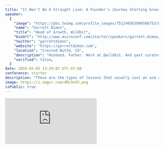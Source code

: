 ```yaml
---
title: "It Won't Be A Straight Line: A Founder's Journey Starting Growing And Selling A SaaS"
speaker:
  {
    "image": "https://pbs.twimg.com/profile_images/751240363906506753/L7nAB7nU.jpg",
    "name": "Garrett Dimon",
    "title": "Head of Growth, Wildbit",
    "bioUrl": "http://www.microconf.com/starter/speakers/garrett-dimon/",
    "twitter": "garrettdimon",
    "website": "https://garrettdimon.com",
    "location": "Crested Butte, CO",
    "description": "Husband. Father. Work at @wildbit. And past curator of @sifterapp. Also, LBKA.",
    "verified": false,
  }
date: 2018-05-03 13:29:02 UTC-07:00
conference: starter
description: "These are the types of lessons that usually cost an arm and a leg, but I got it half price. Starting any growing a business can be a long journey. Some days are going to suck. Really bad. In some cases, weeks, months, or even years can be incredibly rough. Other times will be great. Business, like life, will have its ups and downs. The key isn't to chase the ups and dodge the downs. It's to embrace the journey knowing that it will never be a straight line. It's not possible to entirely avoid the bad days, but there are always tactics to help you get through. Through his own journey dealing with medical issues, running and ultimately selling his small SaaS business, and slowing down to embrace the new trajectory life had handed him, he's gained some fresh perspective about making the the most of the chaos at the intersection of living life and growing a business."
image: https://i.imgur.com/4RL9vIV.png
isPublic: true
---
```


<div class="iframe-wrapper"><iframe class="responsive-iframe" src="https://www.facebook.com/plugins/video.php?href=https%3A%2F%2Fbusiness.facebook.com%2Fteamlanio%2Fvideos%2F1679301118785178%2F&show_text=0&width=560" scrolling="no" frameborder="0" allowTransparency="true" allowFullScreen="true" /></div>

You'll learn:

1. one
2. two
3. three

<!-- https://twitter.com/mijustin/status/989173161844342784 -->

# Garrett Dimon

> These are the types of lessons that usually cost an arm and a leg, but I got it half price.

Garrett started [Sifter](https://sifter1app.com/) in 2008 "because the world needed yet another bug tracker." In the years following, he went through a long medical struggle that ended in getting his leg amputated. He later sold his company and started working for Wildbit - the company behind Beanstalk, Postmark, Deploybot, and Conveyor.

In this talk, Garrett talks about the lessons he learned running a bootstraped company while going through this major life event.

![Garrett has had a rough 4.79 years. He's lost 120 days - 6.8% - of the last 5 years. That's like sleeping 1.63 hours less every night for five years. #large](https://i.imgur.com/AUsrW8J.png)

# SETTING THE STAGE - be ready for curveballs

!["Bootstrapped issue tracking application loses customer data, shuts down quickly" was the headline Garrett expected to see after accidentally deleting 8 hours of customer data. #large](https://i.imgur.com/N6N6zb4.png)

> People often ask about my generally positive attitude and outlook. The thing is, it's actually pretty easy - unfair even - but I literally can't help but start every day on the right foot.

In the early days of running Sifter, Garrett accidentally deleted 8 hours of customer data. He thought this mistake was serious enough to end his business and make him the laughing stock of the bootstrapper community.

The actual fallout wasn't nearly as bad as he'd imagined. His customers were beyond understanding, and most of the mistake was recoverable. From this early small mistake, Garrett learned that **responding beats reacting** - when things go wrong, it's important to take the time to focus on what you can affect instead of panicking.

# VALIDATING AN IDEA

<!-- ![Serverless is the new hottness - try codeless by stitching services together!](https://i.imgur.com/xImomZL.png) -->

<!-- > At my first followup, my doctor unwraps my foot and there's some frost bite. Thankfully I was able to keep my cool. -->

<!-- Inspiration doesn't strike. It has to be cultivated. Don't search for ideas. Just start creating and always be on the lookout for ideas. -->

<!-- Payment is your best form of validation, so how do you get there? -->

You may have an idea, but you don't want to spend a ton of effort figuring out if it's good enough.

You have to get to point where where people will give you money. The faster, the better.

Approach everything with baby steps. Never go all-in on your first attempt. Build enough to justify payment and learn. Then build the real thing.

> The greater the uncertainty as to whether something will work at all, the less excellence you should invest before you find out. @dhh

Just like how you probably shouldn't take a triple hit of morphine, there's always something bitesized you can do on your business.

![Stripe, MailChimp, WordPress, Zapier, and Airtable make it possible to build the first several version of a web application without code. #large](https://i.imgur.com/tar8kSK.png)

> When you have to prove the value of your ideas by persuading other people to pay for them, it clears out an awful lot of woolly thinking. -Tim O'Reilly

**Sales is research.** Talking to potential customers kills two birds with one stone. Then use that to iterate on your offering.

### Version 1 (of Garrett's Leg)

Let's try the simplest solution.

Recurring revenue from Sifter was an amazing form of disability insurance. It was easy to be scared of health issues, but recurring revenue makes it easier.

Pivoting: We learned a little. Some stuff worked. Some didn't. It's time to get serious.

Garrett read [Unthinkable by Scott Rigsby](https://www.amazon.com/Unthinkable-Scott-Rigsby/dp/1414333145) going through negative visualization. This dude won the Hawaiian triathalon. The worst case isn't that bad!

Maintain perspective. Not "Well. It could be worse." But rather "I can handle this."

### Version 2.0 (of Garrett's Leg)

We feel confident that the best step is to invest in a more ambitious solution.

Garrett committed to what was supposed to be an 8 hour surgery and ~1 week in the hospital. It ended up being two 10 hour surgeries and 3 weeks in the hospital.

He learned that tiny steps are still steps. The key is that they're your steps. Don't compare your rate of progress to anyone else. (Or to "past you."). The challenges you're facing are uniquely yours. Don't get distracted comparing your journey to anyone else's. Or even past you.

Version 2.0 of Garrett's leg was a "free flap" (a skin graft + a chunk of ham from Garrett's thigh), but it didn't work.

> "Don't worry, there are plenty of places I can take the flap from."

Garrett learned to trust and delegate. Don't give up when your first attempt doesn't go well. In our personal lives, we don't hesitate to trust experts, but with business, too often we try to go it alone.

Even though Garrett's doctor wasn't confidence inspiring, he was the best person for the job. There was no way I was going to give up and try to do it myself. Yet, in business, all too often, that's what we do. Delegation is a learned skill, and it's inherently dependent upon both the delegator and the delegatee.

### Version 2.1 (of Garrett's leg)

Any major effort is going to run into issues and need some follow-on work. Garrett's doctors had already taken one flap from my left leg. They'd need to get another flap. This meant an extended stay in the ICU. 🏥

He did get a magic morphine button 🔘💊, but his heart rate would go below the alarm level when he tried to sleep. Pain killers. No sleep. Barely eating. A couple of panic attacks. He was in bad shape.

> "We'll keep you here a few more days and then we'll move you to the floor." ...the floor?!?! What the hell kind of hospital is this?!?!

It was at this point that Garrett reached out to Chris and Natalie (the founders of Wildbit).

Progress isn't automatic. Growing pains are real. At some point, growth will plateau. "If you build it, they will come." Right? Nope. Growing a business takes deliberate and directed action. Even then, it's slow.

Garrett learned that growth is just a formula. You have to look at growth and plateaus as simple formulas. Then set goals accordingly. When your business isn't growing, it's easy to question literally everything. However, you have to remember it's just simple math. And that math can tell you _exactly_ what you need to work on. The good news is that you can see these limits coming a mile away. They should never surprise you.

![When your business isn't growing, it's easy to question literally everything. However, you have to remember it's just simple math. And that math can tell you _exactly_ what you need to work on.](https://i.imgur.com/zltaN4I.png)

Garrett learned to work on the right things. The likelihood of working on the right things correlates closely with what customers are telling you combined with your actual growth numbers. Choosing the right things to work on will always be difficult. However, if you understand this formula and break it down, you have some built-in guidance from the business about where you should focus your efforts.

How do you grow? One of:

1.  Reduce Churn
2.  Increase Conversion
3.  Increase Traffic

Physical therapy is a great metaphor for business. I've spent an inordinate amount of time in physical therapy, and it's very cyclic. It's about cycles of pain, improvement, plateaus, and making the adjustments to push through the plateaus.

It's the same thing with our businesses or careers.

When you first learn a new skill or set out on a new path, it's really difficult. Then it gets easier. Then you get comfortable.

You constantly have to push yourself outside of your comfort zone in order to grow.

This is especially true running a business. With each new achievement, you're going to be playing a new game. You have to adjust.

**Pain and discomfort are part of the process.** Go right up to your limit. Push past it. Suffer a little. Then do it all over again.

### Step back and assess

How are you doing? Are you meeting your goals? Do you need to try something new?

For Garrett, it was a major surgery. In business, it may be a major feature release. As things change, it's important to revisit them and take a critical look at where you're at.

![For Garrett, recovery plateaued, and his foot wasn't back in the right position yet.](https://i.imgur.com/6ivx27B.png)

He learned to focus on tangible goals rather than long-term dreams. Let your dreams light the fire, but remember that incremental and measurable goals are how you really get there.

For him, the dream was being active again. Playing basketball. Snowboarding. Running. Going hiking or camping with my family. The goals were much smaller: Walk a single mile. Run a single mile. Run a 5k.

In business, it's the same. Having your business support you full-time is a dream, not a goal. Finding 5 more customers is an actionable goal. Don't worry about two years from now. Focus on here and now, and two years will get here fast.

### Make big decisions

Turning points are never easy, and the answer is rarely obvious.

You will face turning points where you have to make big decisions. For Garrett, it was an ankle fusion or amputation. Fusion effectively meant no running or jumping ever again.

Lesson: protect your focus for the things that really matter, and always work deliberately.

Don't avoid big decisions because they're hard. Put your head down, do the research, decide, and then execute ruthlessly.

Elective amputation is about as scary of a decision as you can make. The permanence is really all that makes it scary though.

The good news with business is that nothing is permanent. You can always go back and fix it.

![Garrett's ankle. Out of position. Arthritic. He talked to 4 surgeons, and they all advised an ankle fusion.](https://i.imgur.com/YDde6OO.jpg)

So what's the deal with amputation again? Just how active can you be? What are the limitations? Thanks to the books and talking to other amputees, Garrett wasn't scared of amputation.

He was scared of the permanence and of being wrong, but he was at peace with it pretty quickly.

All of the amputees he talked to had regret. Specifically, they had one regret…

…the exact same regret.

They wished they had done it sooner.

At this point, Garrett and his wife had their second daughter. He was still running Sifter effectively by myself.

The idea of another major surgery at this point means a lot of burden on Lauren to take care of her family.

Fusion would theoretically be a quicker recovery (~3-6 months) with fewer short-term restrictions.

Amputation would mean pushing a lot onto Lauren for the foreseeable future. (~18 months to a full recovery)

This is a nerve-wracking decision. Amputation felt like it had the best potential for a good long-term outcome.

Fusion felt like the safe and responsible thing for Garrett's family as a whole. Yet. With amputation he saw liberation. With a fusion, he only saw shackles.

And so they put screws in Garrett's foot. It was the safe play. He originally thought it would be a 6-month detour at worst. They ended up giving it (and other treatments) 18 months.

![Screws in Garrett's foot was the safe play](https://i.imgur.com/ARkrFf5.jpg)

Some time after the fusion, Garrett talked to Wildbit again, but this time, there was a way to move on from Sifter.

The weight of running a business and feeling an obligation to customers for years of neglect was at odds with the same feelings towards family.

Joining Wildbit was key. He was a terrible boss for himself. Wildbit on the other hand is the healthiest workplace he could imagine. It had been absolutely critical to his recovery.

**For some decisions, there's not an obvious answer.** You may need to make a leap of faith. Do your research, and make a decision. Sitting still can often be worse.

## Is it good enough?

After big efforts, launch, and then re-evaluate. Here we are again, only now I had real data on what a fusion was like.

Chronic pain. Middling functionality.

But he could get by, but was "getting by" enough?

The thing about amputation is that it's so permanent. There's no Command-Z. No matter how confident I could have been, it's scary.

He had to have a framework to weight it all.

Garrett questioned what he was capable of. Are those activities pain-free enough to be enjoyable?

He tried playing basketball again, but could only tolerate about 30 minutes.

Soon, the pain and disability from ankle fusion was bad enough that Garrett started to see that amputation would be better for his family too. It was clear that if functionality was important to Garrett, the fusion wasn't going to cut it.

Around the same time, after spending 8 years on Sifter and having it financially support him, he sold it. Sifter was in good hands, and he could finally focus more on his recovery or maybe amputation.

**Don't count on data and logic to provide the right answer.** Too often we try to be 100% confident about decisions that require a leap of faith. These days, there's so much talk about A/B testing and data. That stuff's useful, but you can convince yourself of anything.

Moreover, in the early days of a business, you won't have statistical significance.

### Taking the next step

Once you've handled the basics, the real work begins.

~5 months from deciding to amputate to actually having it. Schedule/rescheduled a couple of times as we tried some other options.

Opportunities to cancel it kept popping up, but I finally said "enough."

![Waking up with just one leg](https://i.imgur.com/dJIxtzp.jpg)

**It's ok to let go.** Just because something is holding you back, doesn't mean you have to hold on too.

### The journey never ends

There will be milestones, but there's never a finish line.

> "Daddy, can you run yet? 😊" => "You can't beat me! 😛" => "Daddy, you're cheating! 😡"

Six months after amputation, Garrett spent two and a half days snowboarding without pain killers. Today, he can comfortably enjoy a full day on the mountain.

**It's about progress—not aspirations.** Focus on how far you've come because our journeys never end. You'll never reach a finish line.

Garrett isn't where he used to be, and he's not quite where he wants to be, but he's getting there every day.

> Most people overestimate what they can do in one year and underestimate what they can do in ten. @billgates probably

When you're recovering from injuries, you go to physical therapy. When you're recovering, you have a physical therapist. When you're building a business, you find an advisor.

> When you're recovering, you have a physical therapist. When you're building a business, you find an advisor.

**Find your people so they can nudge you along safely.** When you're in the thick of it, it's difficult to know if you're pushing yourself too hard or not hard enough.

![Garrett's ability as an amputee ](https://i.imgur.com/zbHMrGj.png)

![Garrett's mountain biking/snow boarding foot has countless adjustments](https://i.imgur.com/zbHMrGj.png)

**Don't adjust too many variables at once.** With business, you have a ton of dials you can adjust, but only a few matter. Focus on deliberate calibrations rather than random adjustments.

![Garrett can't tease his wife about bringing a suitcase worth of shoes anymore when they travel](https://i.imgur.com/LHRXrUp.jpg)

You may put on sunglasses or grab an umbrella. Business and life is no different. We can all be confident our circumstances will change. So when it changes, do what humans do. Find a way to adapt.

**We're all adaptive.** Adaptation is unavoidable, and businesses have to adapt and change too.

What we're adapting to is different. For some it's losing a leg. For some it's having kids. For others it's a new role at work.

You're way more adaptive and strong than you realize. You've just never had to unleash that strength. It's there. You just don't know it yet.

With that, I want to leave you with one thought…

> "It is not the mountain we conquer, but ourselves." -Sir Edmund Hillary, First to summit Mt. Everest

We all face struggles, but it's never really about the struggles. It's about us.

Or, more specifically, it's about what we're truly capable of.

So, next time you're facing a mountain, real or figurative, take a step back.

Take a deep breath. Let that mountain light a fire in you.

Have faith in your strength, and go conquer it.

> Next time you're facing a mountain, real or figurative, take a step back. Take a deep breath. Let that mountain light a fire in you. Have faith in your strength, and go conquer it.

# Question

**What markers do you give yourself to know that you're on the right path?**

_Explore a bunch of things to figure out what the right thing is to focus on. Even then, there are no guarantees. Find the thing you want to focus on and make sure it's fulfilling and will make money._

**Our public personas are all very cheerful. How did you shape your persona through tragedy?**

_I tried not to let it affect my customers. The product would stagnate for a few months at a time, but it was never significant enough to explain._

For more, check out Garrett Dimon's free book, [Starting & Sustaining](https://startingandsustaining.com/), and podcast of the same name.

